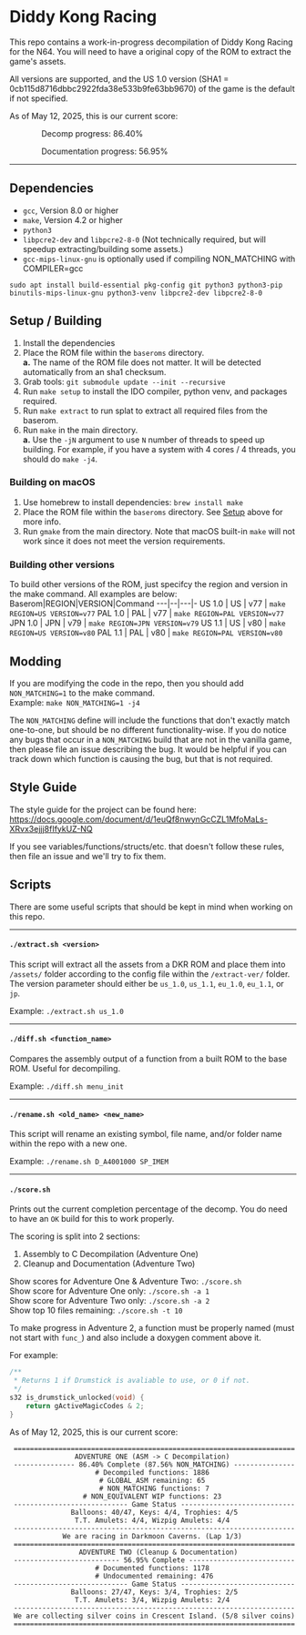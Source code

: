 # Diddy Kong Racing

This repo contains a work-in-progress decompilation of Diddy Kong Racing for the N64. You will need to have a original copy of the ROM to extract the game's assets.

All versions are supported, and the US 1.0 version (SHA1 = 0cb115d8716dbbc2922fda38e533b9fe63bb9670) of the game is the default if not specified.

<!-- README_SCORE_SUMMARY_BEGIN -->
As of May 12, 2025, this is our current score:

&emsp;&emsp;&emsp;&emsp;Decomp progress: 86.40%

&emsp;&emsp;&emsp;&emsp;Documentation progress: 56.95%
<!-- README_SCORE_SUMMARY_END -->

---

## Dependencies

* `gcc`, Version 8.0 or higher
* `make`, Version 4.2 or higher
* `python3`
* `libpcre2-dev` and `libpcre2-8-0` (Not technically required, but will speedup extracting/building some assets.)
* `gcc-mips-linux-gnu` is optionally used if compiling NON_MATCHING with COMPILER=gcc

`sudo apt install build-essential pkg-config git python3 python3-pip binutils-mips-linux-gnu python3-venv libpcre2-dev libpcre2-8-0`

## Setup / Building
1. Install the dependencies
2. Place the ROM file within the `baseroms` directory.  
    **a.** The name of the ROM file does not matter. It will be detected automatically from an sha1 checksum.  
3. Grab tools: `git submodule update --init --recursive`
4. Run `make setup` to install the IDO compiler, python venv, and packages required.
5. Run `make extract` to run splat to extract all required files from the baserom.
6. Run `make` in the main directory.  
    **a.** Use the `-jN` argument to use `N` number of threads to speed up building. For example, if you have a system with 4 cores / 4 threads, you should do `make -j4`.

### Building on macOS
1. Use homebrew to install dependencies: `brew install make`
2. Place the ROM file within the `baseroms` directory. See [Setup](#setup--building) above for more info.
3. Run `gmake` from the main directory. Note that macOS built-in `make` will not work since it does not meet the version requirements.

### Building other versions
To build other versions of the ROM, just specifcy the region and version in the make command. All examples are below:
Baserom|REGION|VERSION|Command
---|--|---|-
US 1.0 | US | v77 | `make REGION=US VERSION=v77`
PAL 1.0 | PAL | v77 | `make REGION=PAL VERSION=v77`
JPN 1.0 | JPN | v79 | `make REGION=JPN VERSION=v79`
US 1.1 | US | v80 | `make REGION=US VERSION=v80`
PAL 1.1 | PAL | v80 | `make REGION=PAL VERSION=v80`  

## Modding
If you are modifying the code in the repo, then you should add `NON_MATCHING=1` to the make command.  
Example: `make NON_MATCHING=1 -j4`  
  
The `NON_MATCHING` define will include the functions that don't exactly match one-to-one, but should be no different functionality-wise. If you do notice any bugs that occur in a `NON_MATCHING` build that are not in the vanilla game, then please file an issue describing the bug. It would be helpful if you can track down which function is causing the bug, but that is not required.

## Style Guide

The style guide for the project can be found here: https://docs.google.com/document/d/1euQf8nwynGcCZL1MfoMaLs-XRvx3ejjj8fIfykUZ-NQ

If you see variables/functions/structs/etc. that doesn't follow these rules, then file an issue and we'll try to fix them.

## Scripts

There are some useful scripts that should be kept in mind when working on this repo.

---

#### `./extract.sh <version>`

This script will extract all the assets from a DKR ROM and place them into `/assets/` folder according to the config file within the `/extract-ver/` folder. The version parameter should either be `us_1.0`, `us_1.1`, `eu_1.0`, `eu_1.1`, or `jp`.

Example: `./extract.sh us_1.0`

---

#### `./diff.sh <function_name>`

Compares the assembly output of a function from a built ROM to the base ROM. Useful for decompiling.

Example: `./diff.sh menu_init`

---

#### `./rename.sh <old_name> <new_name>`

This script will rename an existing symbol, file name, and/or folder name within the repo with a new one.

Example: `./rename.sh D_A4001000 SP_IMEM`

---

#### `./score.sh`

Prints out the current completion percentage of the decomp. You do need to have an `OK` build for this to work properly.

The scoring is split into 2 sections: 
1. Assembly to C Decompilation (Adventure One)
2. Cleanup and Documentation (Adventure Two)

Show scores for Adventure One & Adventure Two: `./score.sh`  
Show score for Adventure One only: `./score.sh -a 1`  
Show score for Adventure Two only: `./score.sh -a 2`  
Show top 10 files remaining: `./score.sh -t 10`  

To make progress in Adventure 2, a function must be properly named (must not start with `func_`) and also include a doxygen comment above it.

For example:
```c
/**
 * Returns 1 if Drumstick is avaliable to use, or 0 if not.
 */
s32 is_drumstick_unlocked(void) {
    return gActiveMagicCodes & 2;
}
```

<!-- README_SCORE_BEGIN -->
As of May 12, 2025, this is our current score:
```
 =====================================================================
                ADVENTURE ONE (ASM -> C Decompilation)
 --------------- 86.40% Complete (87.56% NON_MATCHING) ---------------
                     # Decompiled functions: 1886
                      # GLOBAL_ASM remaining: 65
                      # NON_MATCHING functions: 7
                  # NON_EQUIVALENT WIP functions: 23
 ---------------------------- Game Status ----------------------------
               Balloons: 40/47, Keys: 4/4, Trophies: 4/5
                T.T. Amulets: 4/4, Wizpig Amulets: 4/4
 ---------------------------------------------------------------------
             We are racing in Darkmoon Caverns. (Lap 1/3)
 =====================================================================
                 ADVENTURE TWO (Cleanup & Documentation)
 -------------------------- 56.95% Complete --------------------------
                     # Documented functions: 1178
                     # Undocumented remaining: 476
 ---------------------------- Game Status ----------------------------
               Balloons: 27/47, Keys: 3/4, Trophies: 2/5
                T.T. Amulets: 3/4, Wizpig Amulets: 2/4
 ---------------------------------------------------------------------
 We are collecting silver coins in Crescent Island. (5/8 silver coins)
 =====================================================================
```
<!-- README_SCORE_END -->
